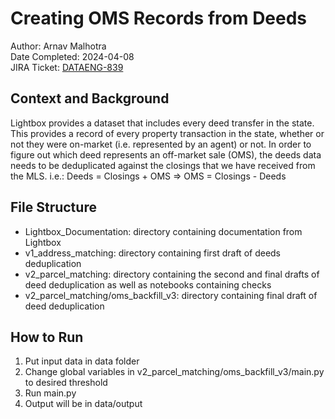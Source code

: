 # Creating OMS Records from Deeds

Author: Arnav Malhotra\
Date Completed: 2024-04-08\
JIRA Ticket: [DATAENG-839](https://perchwell.atlassian.net/browse/DATAENG-839)

## Context and Background

Lightbox provides a dataset that includes every deed transfer in the state. This provides a record of every property transaction in the state, whether or not they were on-market (i.e. represented by an agent) or not. In order to figure out which deed represents an off-market sale (OMS), the deeds data needs to be deduplicated against the closings that we have received from the MLS. i.e.:
Deeds = Closings + OMS => OMS = Closings - Deeds

## File Structure

- Lightbox_Documentation: directory containing documentation from Lightbox
- v1_address_matching: directory containing first draft of deeds deduplication
- v2_parcel_matching: directory containing the second and final drafts of deed deduplication as well as notebooks containing checks
- v2_parcel_matching/oms_backfill_v3: directory containing final draft of deed deduplication

## How to Run

1. Put input data in data folder
2. Change global variables in v2_parcel_matching/oms_backfill_v3/main.py to desired threshold
3. Run main.py
4. Output will be in data/output
